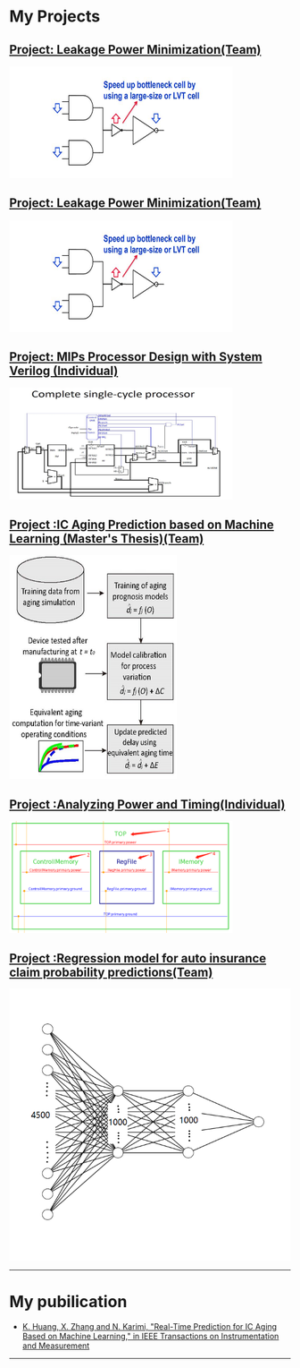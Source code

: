 # My Projects

[Project: Leakage Power Minimization(Team)](/sample_page01)
---
<img src="images/p01t1.jpg?raw=true" width="400" height="200"/>

[Project: Leakage Power Minimization(Team)](/sample_page02)
---
<img src="images/p01t1.jpg?raw=true" width="400" height="200"/>

[Project: MIPs Processor Design with System Verilog (Individual)](/sample_page1)
---
<img src="images/p1t1.jpg?raw=true" width="400" height="200"/>

[Project :IC Aging Prediction based on Machine Learning (Master's Thesis)(Team) ](/pdf/thesis.pdf)
---
<img src="images/p2t1.jpg?raw=true" width="300" height="400"/>

[Project :Analyzing Power and Timing(Individual) ](/sample_page3)
---
<img src="images/p3t1.bmp?raw=true" width="400" height="200"/>

[Project :Regression model for auto insurance claim probability predictions(Team)](/sample_page4)
---
<img src="images/p4t1.bmp?raw=true"/>

---

# My pubilication

- [K. Huang, X. Zhang and N. Karimi, "Real-Time Prediction for IC Aging Based on Machine Learning," in IEEE Transactions on Instrumentation and Measurement](http://ieeexplore.ieee.org/stamp/stamp.jsp?tp=&arnumber=8666076&isnumber=4407674)
---
